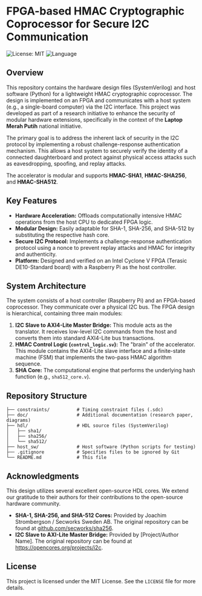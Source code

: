 # FPGA-based HMAC Cryptographic Coprocessor for Secure I2C Communication

![License: MIT](https://img.shields.io/badge/License-MIT-yellow.svg)
![Language](https://img.shields.io/badge/Language-SystemVerilog%20%26%20Python-blue.svg)

## Overview

This repository contains the hardware design files (SystemVerilog) and host software (Python) for a lightweight HMAC cryptographic coprocessor. The design is implemented on an FPGA and communicates with a host system (e.g., a single-board computer) via the I2C interface. This project was developed as part of a research initiative to enhance the security of modular hardware extensions, specifically in the context of the **Laptop Merah Putih** national initiative.

The primary goal is to address the inherent lack of security in the I2C protocol by implementing a robust challenge-response authentication mechanism. This allows a host system to securely verify the identity of a connected daughterboard and protect against physical access attacks such as eavesdropping, spoofing, and replay attacks.

The accelerator is modular and supports **HMAC-SHA1**, **HMAC-SHA256**, and **HMAC-SHA512**.

## Key Features

-   **Hardware Acceleration:** Offloads computationally intensive HMAC operations from the host CPU to dedicated FPGA logic.
-   **Modular Design:** Easily adaptable for SHA-1, SHA-256, and SHA-512 by substituting the respective hash core.
-   **Secure I2C Protocol:** Implements a challenge-response authentication protocol using a nonce to prevent replay attacks and HMAC for integrity and authenticity.
-   **Platform:** Designed and verified on an Intel Cyclone V FPGA (Terasic DE10-Standard board) with a Raspberry Pi as the host controller.

## System Architecture

The system consists of a host controller (Raspberry Pi) and an FPGA-based coprocessor. They communicate over a physical I2C bus. The FPGA design is hierarchical, containing three main modules:

1.  **I2C Slave to AXI4-Lite Master Bridge:** This module acts as the translator. It receives low-level I2C commands from the host and converts them into standard AXI4-Lite bus transactions.
2.  **HMAC Control Logic (`control_logic.sv`):** The "brain" of the accelerator. This module contains the AXI4-Lite slave interface and a finite-state machine (FSM) that implements the two-pass HMAC algorithm sequence.
3.  **SHA Core:** The computational engine that performs the underlying hash function (e.g., `sha512_core.v`).



## Repository Structure
```
├── constraints/          # Timing constraint files (.sdc)
├── doc/                  # Additional documentation (research paper, diagrams)
├── hdl/                  # HDL source files (SystemVerilog)
│   ├── sha1/
│   ├── sha256/
│   └── sha512/
├── host_sw/              # Host software (Python scripts for testing)
├── .gitignore            # Specifies files to be ignored by Git
└── README.md             # This file 
```
## Acknowledgments

This design utilizes several excellent open-source HDL cores. We extend our gratitude to their authors for their contributions to the open-source hardware community.

* **SHA-1, SHA-256, and SHA-512 Cores:** Provided by Joachim Strombergson / Secworks Sweden AB. The original repository can be found at [github.com/secworks/sha256](https://github.com/secworks/sha256).
* **I2C Slave to AXI-Lite Master Bridge:** Provided by [Project/Author Name]. The original repository can be found at https://opencores.org/projects/i2c.

## License

This project is licensed under the MIT License. See the `LICENSE` file for more details.
```eof
